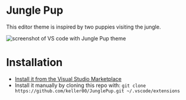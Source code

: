 # Jungle Pup
This editor theme is inspired by two puppies visiting the jungle.

![screenshot of VS code with Jungle Pup theme](https://user-images.githubusercontent.com/8452750/162604541-f4c93bb9-b116-42ac-ae61-d687e73e332e.jpg)

# Installation
 * [Install it from the Visual Studio Marketplace](https://marketplace.visualstudio.com/items?itemName=keller00.junglepup)
 * Install it manually by cloning this repo with: `git clone https://github.com/keller00/JunglePup.git ~/.vscode/extensions`
